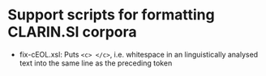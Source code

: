 # Support scripts for formatting CLARIN.SI corpora

* fix-cEOL.xsl: Puts `<c> </c>`, i.e. whitespace in an linguistically analysed text into the same line as the preceding token
